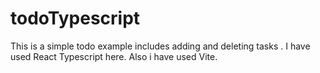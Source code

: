 # todoTypescript
This is a simple todo example includes adding and deleting tasks . I have used React Typescript here.
Also i have used Vite.
